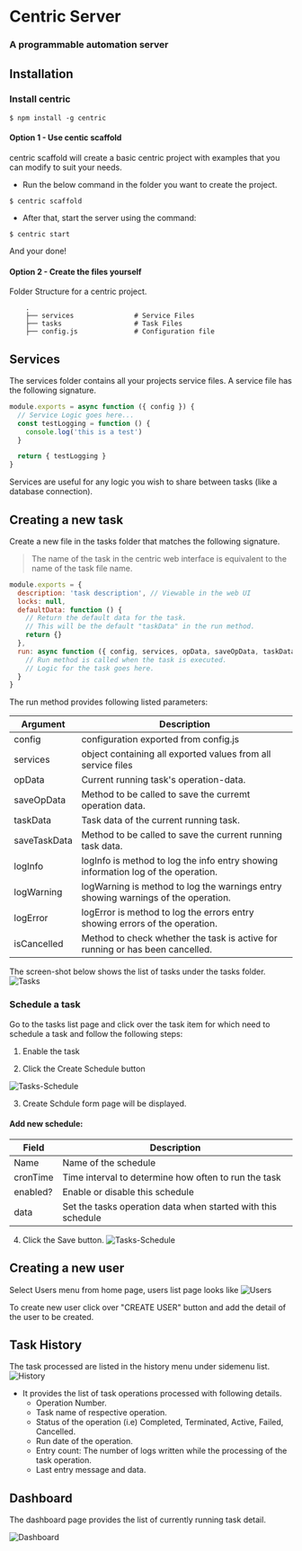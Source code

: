 # Centric Server

### A programmable automation server

## Installation

### Install centric

```
$ npm install -g centric
```

#### Option 1 - Use centic scaffold

centric scaffold will create a basic centric project with examples that you can modify to suit your needs.

- Run the below command in the folder you want to create the project.
```
$ centric scaffold
```

- After that, start the server using the command:

```
$ centric start
```

And your done!

#### Option 2 - Create the files yourself

Folder Structure for a centric project.

```
    .
    ├── services               # Service Files
    ├── tasks                  # Task Files
    ├── config.js              # Configuration file

```

## Services

The services folder contains all your projects service files. A service file has the following signature.

```javascript
module.exports = async function ({ config }) {
  // Service Logic goes here...
  const testLogging = function () {
    console.log('this is a test')
  }

  return { testLogging }
}
```

Services are useful for any logic you wish to share between tasks (like a database connection).

## Creating a new task

Create a new file in the tasks folder that matches the following signature.

> The name of the task in the centric web interface is equivalent to the name of the task file name.

```javascript
module.exports = {
  description: 'task description', // Viewable in the web UI
  locks: null,
  defaultData: function () {
    // Return the default data for the task.
    // This will be the default "taskData" in the run method.
    return {}
  },
  run: async function ({ config, services, opData, saveOpData, taskData, saveTaskData, logInfo, logWarning, logError, isCancelled }) {
    // Run method is called when the task is executed.
    // Logic for the task goes here.
  }
}
```

The run method provides following listed parameters:

| Argument | Description |
| --- | --- |
| config | configuration exported from config.js |
| services | object containing all exported values from all service files |
| opData | Current running task's operation-data. |
| saveOpData | Method to be called to save the curremt operation data. |
| taskData | Task data of the current running task. |
| saveTaskData | Method to be called to save the current running task data. |
| logInfo | logInfo is method to log the info entry showing information log of the operation. |
| logWarning | logWarning is method to log the warnings entry showing warnings of the operation. |
| logError | logError is method to log the errors entry showing errors of the operation. |
| isCancelled | Method to check whether the task is active for running or has been cancelled. |

The screen-shot below shows the list of tasks under the tasks folder.
![Tasks](https://raw.githubusercontent.com/internalfx/centric-server/master/resources/screenshot_tasks.png)

### Schedule a task

Go to the tasks list page and click over the task item for which need to schedule a task and follow the following steps:

1. Enable the task

2. Click the Create Schedule button

![Tasks-Schedule](https://raw.githubusercontent.com/internalfx/centric-server/master/resources/screenshot_taskSchedule1.png)

3. Create Schdule form page will be displayed.

#### Add new schedule:

| Field | Description |
| --- | --- |
| Name | Name of the schedule |
| cronTime | Time interval to determine how often to run the task |
| enabled? | Enable or disable this schedule |
| data | Set the tasks operation data when started with this schedule |

4. Click the Save button.
![Tasks-Schedule](https://raw.githubusercontent.com/internalfx/centric-server/master/resources/screenshot_taskSchedule2.png)


## Creating a new user

Select Users menu from home page, users list page looks like
![Users](https://raw.githubusercontent.com/internalfx/centric-server/master/resources/screenshot_users.png)

To create new user click over "CREATE USER" button and add the detail of the user to be created.

## Task History

The task processed are listed in the history menu under sidemenu list.
![History](https://raw.githubusercontent.com/internalfx/centric-server/master/resources/screenshot_history.png)

- It provides the list of task operations processed with following details.
  - Operation Number.
  - Task name of respective operation.
  - Status of the operation (i.e) Completed, Terminated, Active, Failed, Cancelled.
  - Run date of the operation.
  - Entry count: The number of logs written while the processing of the task operation.
  - Last entry message and data.

## Dashboard

The dashboard page provides the list of currently running task detail.

![Dashboard](https://raw.githubusercontent.com/internalfx/centric-server/master/resources/screenshot_dashboard.png)

